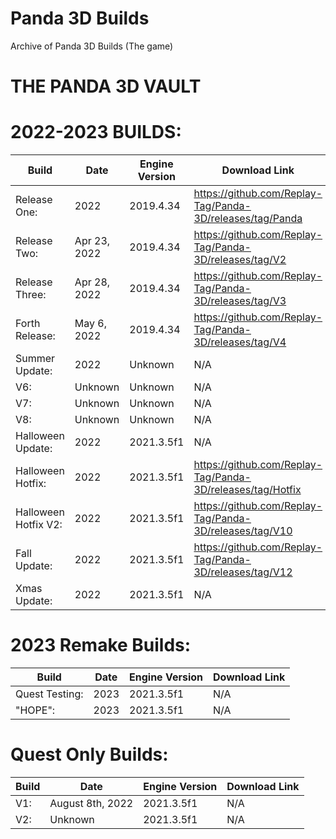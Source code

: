 # Panda 3D Builds
Archive of Panda 3D Builds (The game)

# THE PANDA 3D VAULT

# 2022-2023 BUILDS:
| Build                  	 | Date          	 | Engine Version	    |		    Download Link             |
| ------------------------------ | --------------------- | ------------------------ | ------------------------------ |
| Release One:        	 |  2022	   	 | 2019.4.34	    |		https://github.com/Replay-Tag/Panda-3D/releases/tag/Panda |
| Release Two:                | Apr 23, 2022              | 2019.4.34           | https://github.com/Replay-Tag/Panda-3D/releases/tag/V2 |
| Release Three:        	 |  Apr 28, 2022      	 | 2019.4.34	    |		https://github.com/Replay-Tag/Panda-3D/releases/tag/V3 |
| Forth Release:        	 |  May 6, 2022      	 | 2019.4.34	    |		https://github.com/Replay-Tag/Panda-3D/releases/tag/V4 |
| Summer Update:        	 |  2022      	 | Unknown	    |		N/A |
| V6:        	 |  Unknown      	 | Unknown	    |		N/A |
| V7:        	 |  Unknown      	 | Unknown	    |		N/A |
| V8:        	 |  Unknown      	 | Unknown	    |		N/A |
| Halloween Update:        	 |  2022      	 | 2021.3.5f1	    |		N/A |
| Halloween Hotfix:        	 |  2022      	 | 2021.3.5f1	    |		https://github.com/Replay-Tag/Panda-3D/releases/tag/Hotfix |
| Halloween Hotfix V2:        	 |  2022      	 | 2021.3.5f1	    |		https://github.com/Replay-Tag/Panda-3D/releases/tag/V10 |
| Fall Update:        	 |  2022      	 | 2021.3.5f1	    |		https://github.com/Replay-Tag/Panda-3D/releases/tag/V12 |
| Xmas Update:        	 |  2022      	 | 2021.3.5f1	    |		N/A |

# 2023 Remake Builds:
| Build                  	 | Date          	 | Engine Version	    |		    Download Link             |
| ------------------------------ | --------------------- | ------------------------ | ------------------------------ |
| Quest Testing:        	 |  2023	   	 | 2021.3.5f1	    |		N/A |
| "HOPE":                | 2023              | 2021.3.5f1           | N/A |

# Quest Only Builds:
| Build                  	 | Date          	 | Engine Version	    |		    Download Link             |
| ------------------------------ | --------------------- | ------------------------ | ------------------------------ |
| V1:        	 |   August 8th, 2022 	   	 | 2021.3.5f1	    |		N/A |
| V2:                | Unknown              | 2021.3.5f1           | N/A |
